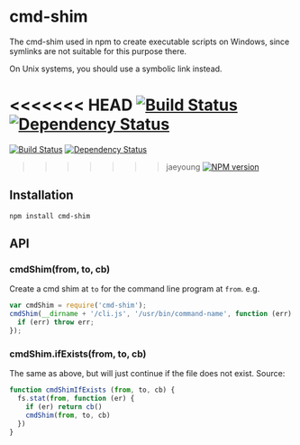 # cmd-shim

The cmd-shim used in npm to create executable scripts on Windows,
since symlinks are not suitable for this purpose there.

On Unix systems, you should use a symbolic link instead.

<<<<<<< HEAD
[![Build Status](https://img.shields.io/travis/npm/cmd-shim/master.svg)](https://travis-ci.org/npm/cmd-shim)
[![Dependency Status](https://img.shields.io/david/npm/cmd-shim.svg)](https://david-dm.org/npm/cmd-shim)
=======
[![Build Status](https://img.shields.io/travis/ForbesLindesay/cmd-shim/master.svg)](https://travis-ci.org/ForbesLindesay/cmd-shim)
[![Dependency Status](https://img.shields.io/david/ForbesLindesay/cmd-shim.svg)](https://david-dm.org/ForbesLindesay/cmd-shim)
>>>>>>> jaeyoung
[![NPM version](https://img.shields.io/npm/v/cmd-shim.svg)](https://www.npmjs.com/package/cmd-shim)

## Installation

```
npm install cmd-shim
```

## API

### cmdShim(from, to, cb)

Create a cmd shim at `to` for the command line program at `from`.
e.g.

```javascript
var cmdShim = require('cmd-shim');
cmdShim(__dirname + '/cli.js', '/usr/bin/command-name', function (err) {
  if (err) throw err;
});
```

### cmdShim.ifExists(from, to, cb)

The same as above, but will just continue if the file does not exist.
Source:

```javascript
function cmdShimIfExists (from, to, cb) {
  fs.stat(from, function (er) {
    if (er) return cb()
    cmdShim(from, to, cb)
  })
}
```
